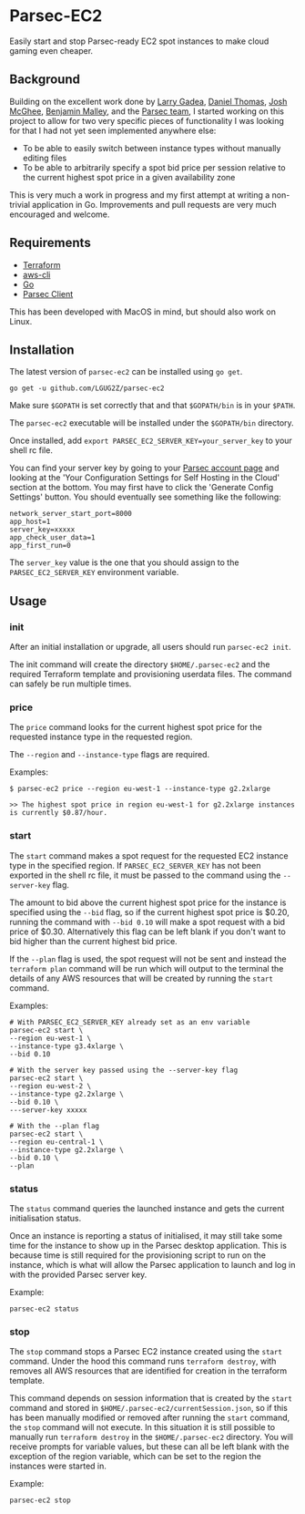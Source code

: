 # Parsec-EC2
Easily start and stop Parsec-ready EC2 spot instances to make cloud gaming even cheaper.

## Background
Building on the excellent work done by [Larry Gadea](https://lg.io/), [Daniel Thomas](https://github.com/DanielThomas/ec2gaming),
[Josh McGhee](https://github.com/joshpmcghee/parsec-terraform), [Benjamin Malley](https://github.com/BenjaminMalley/ec2gaming),
and the [Parsec team](https://parsec.tv/), I started working on this project to allow for two very specific pieces of 
functionality I was looking for that I had not yet seen implemented anywhere else:

* To be able to easily switch between instance types without manually editing files
* To be able to arbitrarily specify a spot bid price per session relative to the current highest spot price in a given availability zone

This is very much a work in progress and my first attempt at writing a non-trivial application in Go. Improvements and pull
requests are very much encouraged and welcome.

## Requirements
* [Terraform](https://github.com/hashicorp/terraform)
* [aws-cli](https://github.com/aws/aws-cli)
* [Go](https://github.com/golang/go)
* [Parsec Client](https://parsec.tv/downloads)

This has been developed with MacOS in mind, but should also work on Linux.

## Installation
The latest version of `parsec-ec2` can be installed using `go get`.

```
go get -u github.com/LGUG2Z/parsec-ec2
```

Make sure `$GOPATH` is set correctly that and that `$GOPATH/bin` is in your `$PATH`.

The `parsec-ec2` executable will be installed under the `$GOPATH/bin` directory.

Once installed, add `export PARSEC_EC2_SERVER_KEY=your_server_key` to your shell rc file.

You can find your server key by going to your [Parsec account page](https://parsec.tv/account) and looking at the
'Your Configuration Settings for Self Hosting in the Cloud' section at the bottom. You may first have to click the
'Generate Config Settings' button. You should eventually see something like the following:

```
network_server_start_port=8000
app_host=1
server_key=xxxxx
app_check_user_data=1
app_first_run=0
```

The `server_key` value is the one that you should assign to the `PARSEC_EC2_SERVER_KEY` environment variable.

## Usage
### init
After an initial installation or upgrade, all users should run `parsec-ec2 init`.

The init command will create the directory `$HOME/.parsec-ec2` and the required Terraform template and provisioning
userdata files. The command can safely be run multiple times.

### price
The `price` command looks for the current highest spot price for the requested instance type in the requested region.

The `--region` and `--instance-type` flags are required.

Examples:
```
$ parsec-ec2 price --region eu-west-1 --instance-type g2.2xlarge

>> The highest spot price in region eu-west-1 for g2.2xlarge instances is currently $0.87/hour.
```

### start
The `start` command makes a spot request for the requested EC2 instance type in the specified region. If
`PARSEC_EC2_SERVER_KEY` has not been exported in the shell rc file, it must be passed to the command using the 
`--server-key` flag.

The amount to bid above the current highest spot price for the instance is specified using the `--bid` flag, so if the
current highest spot price is $0.20, running the command with `--bid 0.10` will make a spot request with a bid price
of $0.30. Alternatively this flag can be left blank if you don't want to bid higher than the current highest bid price.

If the `--plan` flag is used, the spot request will not be sent and instead the `terraform plan` command will be run
which will output to the terminal the details of any AWS resources that will be created by running the `start` command.

Examples:
```
# With PARSEC_EC2_SERVER_KEY already set as an env variable
parsec-ec2 start \
--region eu-west-1 \
--instance-type g3.4xlarge \
--bid 0.10
```
```
# With the server key passed using the --server-key flag
parsec-ec2 start \
--region eu-west-2 \
--instance-type g2.2xlarge \
--bid 0.10 \ 
---server-key xxxxx
```
```
# With the --plan flag
parsec-ec2 start \
--region eu-central-1 \
--instance-type g2.2xlarge \
--bid 0.10 \
--plan
```

### status
The `status` command queries the launched instance and gets the current initialisation status.

Once an instance is reporting a status of initialised, it may still take some time for the instance to show up in the
Parsec desktop application. This is because time is still required for the provisioning script to run on the instance, 
which is what will allow the Parsec application to launch and log in with the provided Parsec server key.

Example:
```
parsec-ec2 status
```

### stop
The `stop` command stops a Parsec EC2 instance created using the `start` command. Under the hood this command runs 
`terraform destroy`, with removes all AWS resources that are identified for creation in the terraform template.

This command depends on session information that is created by the `start` command and stored in `$HOME/.parsec-ec2/currentSession.json`,
so if this has been manually modified or removed after running the `start` command, the `stop` command will not execute. In
this situation it is still possible to manually run `terraform destroy` in the `$HOME/.parsec-ec2` directory. You will 
receive prompts for variable values, but these can all be left blank with the exception of the region variable, which
can be set to the region the instances were started in.

Example:
```
parsec-ec2 stop
```
